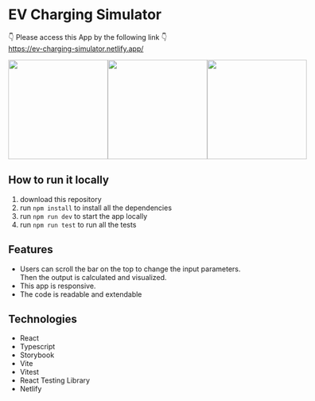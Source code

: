 # EV Charging Simulator

:point_down: Please access this App by the following link :point_down:  
https://ev-charging-simulator.netlify.app/

<div style="display: flex; justify-content: space-evenly;">
  <img src="https://i.ibb.co/ZX6bTK6/mockIpad.png" height="200">
  <img src="https://i.ibb.co/df28Jx7/mock-Laptop.png" height="200">
  <img src="https://i.ibb.co/1fKMm6D/mock-Iphone.png" height="200">
</div>

## How to run it locally

1. download this repository
2. run `npm install` to install all the dependencies
3. run `npm run dev` to start the app locally
4. run `npm run test` to run all the tests

## Features

- Users can scroll the bar on the top to change the input parameters. Then the output is calculated and visualized.
- This app is responsive.
- The code is readable and extendable

## Technologies

- React
- Typescript
- Storybook
- Vite
- Vitest
- React Testing Library
- Netlify
